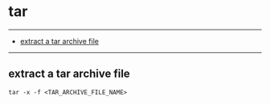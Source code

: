 # tar

----
- [extract a tar archive file](#extract-a-tar-archive-file)
----

## extract a tar archive file
```shell
tar -x -f <TAR_ARCHIVE_FILE_NAME>
```